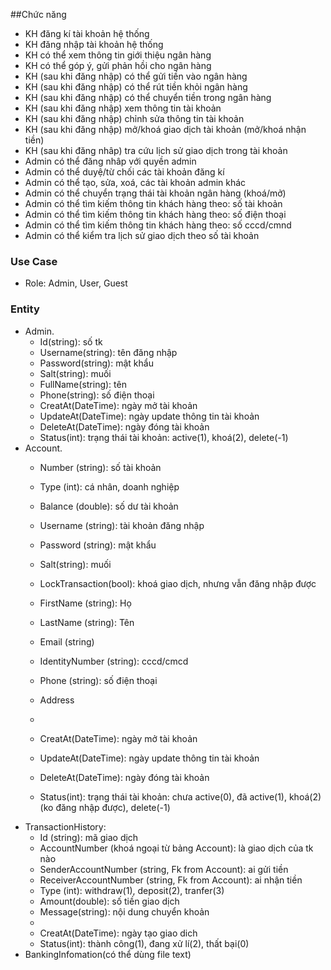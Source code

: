 ﻿##Chức năng
 - KH đăng kí tài khoản hệ thống
 - KH đăng nhập tài khoản hệ thống
 - KH có thể xem thông tin giới thiệu ngân hàng
 - KH có thể góp ý, gửi phản hồi cho ngân hàng
 - KH (sau khi đăng nhập) có thể gửi tiền vào ngân hàng
 - KH (sau khi đăng nhập) có thể rút tiền khỏi ngân hàng
 - KH (sau khi đăng nhập) có thể chuyển tiền trong ngân hàng
 - KH (sau khi đăng nhập) xem thông tin tài khoản
 - KH (sau khi đăng nhập) chỉnh sửa thông tin tài khoản
 - KH (sau khi đăng nhập) mở/khoá giao dịch tài khoản (mở/khoá nhận tiền)
 - KH (sau khi đăng nhâp) tra cứu lịch sử giao dịch trong tài khoản
 - Admin có thể đăng nhâp với quyền admin
 - Admin có thể duyệ/từ chối các tài khoản đăng kí
 - Admin có thể tạo, sửa, xoá, các tài khoản admin khác
 - Admin có thể chuyển trạng thái tài khoản ngân hàng (khoá/mở)
 - Admin có thể tìm kiếm thông tin khách hàng theo: số tài khoản
 - Admin có thể tìm kiếm thông tin khách hàng theo: số điện thoại
 - Admin có thể tìm kiếm thông tin khách hàng theo: số cccd/cmnd
 - Admin có thể kiểm tra lịch sử giao dịch theo số tài khoản
### Use Case
 - Role: Admin, User, Guest
### Entity
 - Admin.
   - Id(string): số tk 
   - Username(string): tên đăng nhập
   - Password(string): mật khẩu
   - Salt(string): muối
   - FullName(string): tên
   - Phone(string): số điện thoại
   - CreatAt(DateTime): ngày mở tài khoản
   - UpdateAt(DateTime): ngày update thông tin tài khoản
   - DeleteAt(DateTime): ngày đóng tài khoản
   - Status(int): trạng thái tài khoản: active(1), khoá(2), delete(-1)
 - Account.
   - Number (string): số tài khoản
   - Type (int): cá nhân, doanh nghiệp
   - Balance (double): số dư tài khoản
   - Username (string): tài khoản đăng nhập
   - Password (string): mật khẩu 
   - Salt(string): muối
   - LockTransaction(bool): khoá giao dịch,  nhưng vẫn đăng nhập được 

   - FirstName (string): Họ
   - LastName (string): Tên
   - Email (string)
   - IdentityNumber (string): cccd/cmcd
   - Phone (string): số điện thoại
   - Address 
   - 
   - CreatAt(DateTime): ngày mở tài khoản
   - UpdateAt(DateTime): ngày update thông tin tài khoản
   - DeleteAt(DateTime): ngày đóng tài khoản
   - Status(int): trạng thái tài khoản: chưa active(0), đã active(1), khoá(2)(ko đăng nhập được), delete(-1)
 - TransactionHistory:
   - Id (string): mã giao dịch
   - AccountNumber (khoá ngoại từ bảng Account): là giao dịch của tk nào
   - SenderAccountNumber (string, Fk from Account): ai gửi tiền
   - ReceiverAccountNumber (string, Fk from Account): ai nhận tiền
   - Type (int): withdraw(1), deposit(2), tranfer(3)
   - Amount(double): số tiền giao dịch
   - Message(string): nội dung chuyển khoản
   - 
   - CreatAt(DateTime): ngày tạo giao dich
   - Status(int): thành công(1), đang xử lí(2), thất bại(0)
 - BankingInfomation(có thể dùng file text)